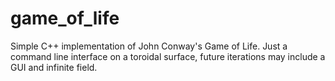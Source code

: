 # game_of_life
Simple C++ implementation of John Conway's Game of Life. Just a command line interface on a toroidal surface, future iterations may include a GUI and infinite field.
